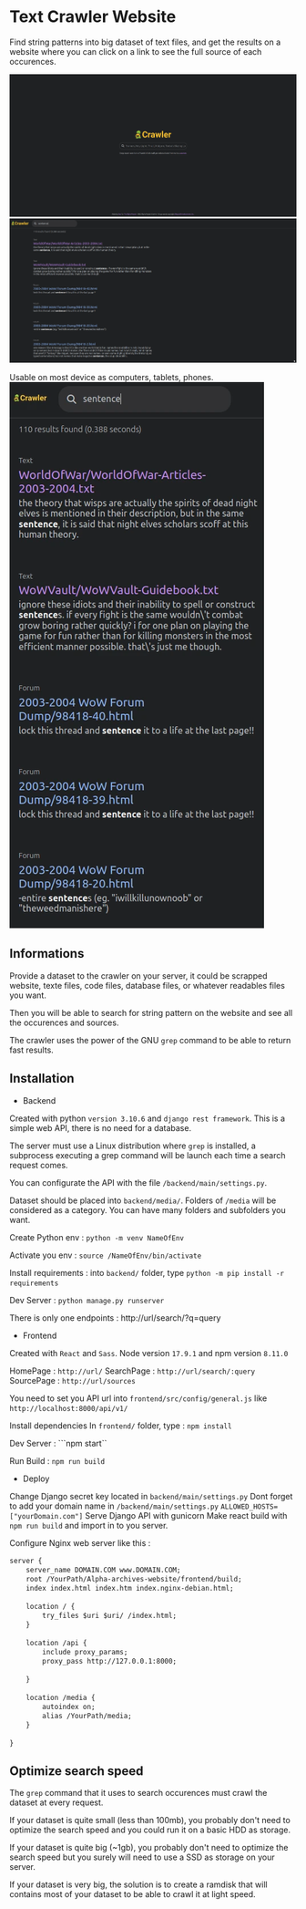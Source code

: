 Text Crawler Website
====================

Find string patterns into big dataset of text files, and get the results on a website where you can click on a link to see the full source of each occurences.

![](presentation0.webp)
![](presentation1.webp)



Usable on most device as computers, tablets, phones.
![](presentation2.webp)



Informations
------------

Provide a dataset to the crawler on your server, it could be scrapped website, texte files, code files, database files, or whatever readables files you want.

Then you will be able to search for string pattern on the website and see all the occurences and sources. 

The crawler uses the power of the GNU `grep` command to be able to return fast results.



Installation
------------

- Backend


Created with python `version 3.10.6` and `django rest framework`.
This is a simple web API, there is no need for a database.

The server must use a Linux distribution where `grep` is installed, a subprocess executing a grep command will be launch each time a search request comes.

You can configurate the API with the file `/backend/main/settings.py`.

Dataset should be placed into `backend/media/`. Folders of `/media` will be considered as a category. You can have many folders and subfolders you want.

Create Python env : 
```python -m venv NameOfEnv```

Activate you env : 
```source /NameOfEnv/bin/activate```

Install requirements : 
into `backend/` folder, type
```python -m pip install -r requirements```

Dev Server : 
```python manage.py runserver```


There is only one endpoints : http://url/search/?q=query




- Frontend

Created with `React` and `Sass`. Node version `17.9.1` and npm version `8.11.0`

HomePage   : `http://url/`
SearchPage : `http://url/search/:query`
SourcePage : `http://url/sources`


You need to set you API url into `frontend/src/config/general.js` like `http://localhost:8000/api/v1/`


Install dependencies
In `frontend/` folder, type : 
```npm install```


Dev Server : 
```npm start``


Run Build : 
```npm run build```




- Deploy

Change Django secret key located in `backend/main/settings.py`
Dont forget to add your domain name in ```/backend/main/settings.py```  ```ALLOWED_HOSTS=["yourDomain.com"]```
Serve Django API with gunicorn
Make react build with ```npm run build``` and import in to you server.

Configure Nginx web server like this : 

```
server {
    server_name DOMAIN.COM www.DOMAIN.COM;
    root /YourPath/Alpha-archives-website/frontend/build;
    index index.html index.htm index.nginx-debian.html;

    location / {
        try_files $uri $uri/ /index.html;
    }

    location /api {
        include proxy_params;
        proxy_pass http://127.0.0.1:8000;

    }

    location /media {
        autoindex on;
        alias /YourPath/media;
    }

}
```


Optimize search speed
----------------

The `grep` command that it uses to search occurences must crawl the dataset at every request.

If your dataset is quite small (less than 100mb), you probably don't need to optimize the search speed and you could run it on a basic HDD as storage.

If your dataset is quite big (~1gb), you probably don't need to optimize the search speed but you surely will need to use a SSD as storage on your server.

If your dataset is very big, the solution is to create a ramdisk that will contains most of your dataset to be able to crawl it at light speed.